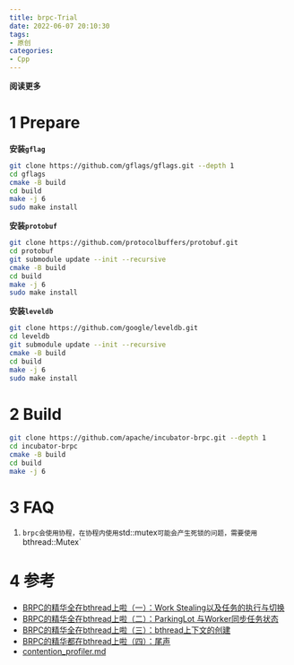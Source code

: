 ```yaml
---
title: brpc-Trial
date: 2022-06-07 20:10:30
tags: 
- 原创
categories: 
- Cpp
---
```


**阅读更多**

<!--more-->

# 1 Prepare

**安装`gflag`**

```sh
git clone https://github.com/gflags/gflags.git --depth 1
cd gflags
cmake -B build
cd build
make -j 6
sudo make install
```

**安装`protobuf`**

```sh
git clone https://github.com/protocolbuffers/protobuf.git
cd protobuf
git submodule update --init --recursive
cmake -B build
cd build
make -j 6
sudo make install
```

**安装`leveldb`**

```sh
git clone https://github.com/google/leveldb.git
cd leveldb
git submodule update --init --recursive
cmake -B build
cd build
make -j 6
sudo make install
```

# 2 Build

```sh
git clone https://github.com/apache/incubator-brpc.git --depth 1
cd incubator-brpc
cmake -B build
cd build
make -j 6
```

# 3 FAQ

1. `brpc会使用协程，在协程内使用`std::mutex`可能会产生死锁的问题，需要使用`bthread::Mutex`

# 4 参考

* [BRPC的精华全在bthread上啦（一）：Work Stealing以及任务的执行与切换](https://zhuanlan.zhihu.com/p/294129746)
* [BRPC的精华全在bthread上啦（二）：ParkingLot 与Worker同步任务状态](https://zhuanlan.zhihu.com/p/346081659)
* [BRPC的精华全在bthread上啦（三）：bthread上下文的创建](https://zhuanlan.zhihu.com/p/347499412)
* [BRPC的精华都在bthread上啦（四）：尾声](https://zhuanlan.zhihu.com/p/350582218)
* [contention_profiler.md](https://github.com/apache/incubator-brpc/blob/master/docs/cn/contention_profiler.md)
